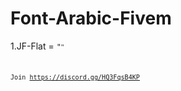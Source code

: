 # Font-Arabic-Fivem
1.JF-Flat = <code>"<FONT FACE = 'JF Flat'>"<code>

Join https://discord.gg/HQ3FqsB4KP
